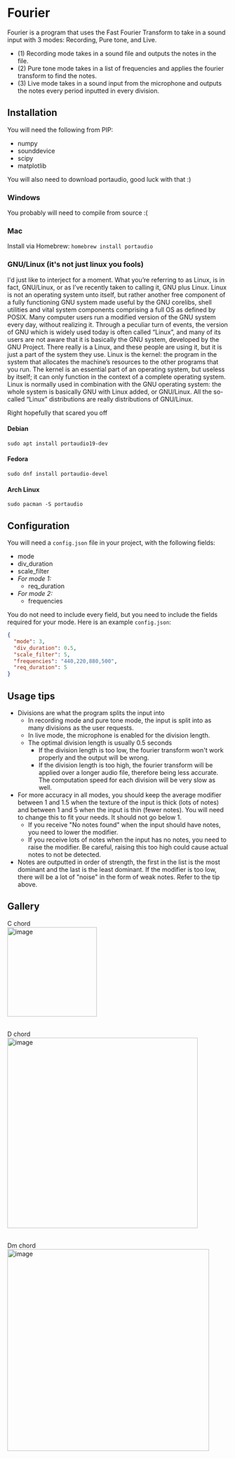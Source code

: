 # Fourier
Fourier is a program that uses the Fast Fourier Transform to take in a sound input with 3 modes: Recording, Pure tone, and Live.

- (1) Recording mode takes in a sound file and outputs the notes in the file.
- (2) Pure tone mode takes in a list of frequencies and applies the fourier transform to find the notes.
- (3) Live mode takes in a sound input from the microphone and outputs the notes every period inputted in every division.

## Installation
You will need the following from PIP:
- numpy
- sounddevice
- scipy
- matplotlib

You will also need to download portaudio, good luck with that :)

### Windows
You probably will need to compile from source :(

### Mac
Install via Homebrew:
`homebrew install portaudio`

### GNU/Linux (it's not just linux you fools)

I'd just like to interject for a moment. What you’re referring to as Linux, is in fact, GNU/Linux, or as I’ve recently taken to calling it, GNU plus Linux. Linux is not an operating system unto itself, but rather another free component of a fully functioning GNU system made useful by the GNU corelibs, shell utilities and vital system components comprising a full OS as defined by POSIX.
Many computer users run a modified version of the GNU system every day, without realizing it. Through a peculiar turn of events, the version of GNU which is widely used today is often called “Linux”, and many of its users are not aware that it is basically the GNU system, developed by the GNU Project. There really is a Linux, and these people are using it, but it is just a part of the system they use.
Linux is the kernel: the program in the system that allocates the machine’s resources to the other programs that you run. The kernel is an essential part of an operating system, but useless by itself; it can only function in the context of a complete operating system. Linux is normally used in combination with the GNU operating system: the whole system is basically GNU with Linux added, or GNU/Linux. All the so-called “Linux” distributions are really distributions of GNU/Linux.

Right hopefully that scared you off
#### Debian
`sudo apt install portaudio19-dev`
#### Fedora
`sudo dnf install portaudio-devel`
#### Arch Linux
`sudo pacman -S portaudio`

## Configuration
You will need a `config.json` file in your project, with the following fields:
- mode
- div_duration
- scale_filter
- _For mode 1:_
  - req_duration
- _For mode 2:_
  - frequencies

You do not need to include every field, but you need to include the fields required for your mode. Here is an example `config.json`:

```json
{
  "mode": 3,
  "div_duration": 0.5,
  "scale_filter": 5,
  "frequencies": "440,220,880,500",
  "req_duration": 5
}
```

## Usage tips
- Divisions are what the program splits the input into 
  - In recording mode and pure tone mode, the input is split into as many divisions as the user requests.
  - In live mode, the microphone is enabled for the division length.
  - The optimal division length is usually 0.5 seconds
    - If the division length is too low, the fourier transform won't work properly and the output will be wrong.
    - If the division length is too high, the fourier transform will be applied over a longer audio file, therefore being less accurate. The computation speed for each division will be very slow as well.
- For more accuracy in all modes, you should keep the average modifier between 1 and 1.5 when the texture of the input is thick (lots of notes) and between 1 and 5 when the input is thin (fewer notes). You will need to change this to fit your needs. It should not go below 1.
  - If you receive "No notes found" when the input should have notes, you need to lower the modifier.
  - If you receive lots of notes when the input has no notes, you need to raise the modifier. Be careful, raising this too high could cause actual notes to not be detected.
- Notes are outputted in order of strength, the first in the list is the most dominant and the last is the least dominant. If the modifier is too low, there will be a lot of "noise" in the form of weak notes. Refer to the tip above.


## Gallery
C chord <br />
<img width="204" alt="image" src="https://github.com/iwl-lyam/fourier/assets/64089164/0c9afd9c-b227-4567-b34e-4cb148141e2d">

<br />D chord<br />
<img width="434" alt="image" src="https://github.com/iwl-lyam/fourier/assets/64089164/19e0ec4d-9c35-458e-a723-a0b67c3f525a">

<br />Dm chord<br />
<img width="460" alt="image" src="https://github.com/iwl-lyam/fourier/assets/64089164/1616c589-6447-449a-b9db-7b7185c2830e">
